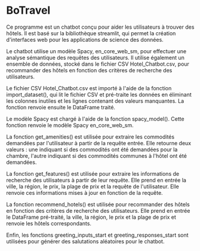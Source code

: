 # BoTravel

Ce programme est un chatbot conçu pour aider les utilisateurs à trouver des hôtels. Il est basé sur la bibliothèque streamlit, qui permet la création d'interfaces web pour les applications de science des données.

Le chatbot utilise un modèle Spacy, en_core_web_sm, pour effectuer une analyse sémantique des requêtes des utilisateurs. Il utilise également un ensemble de données, stocké dans le fichier CSV Hotel_Chatbot.csv, pour recommander des hôtels en fonction des critères de recherche des utilisateurs.

Le fichier CSV Hotel_Chatbot.csv est importé à l'aide de la fonction import_dataset(), qui lit le fichier CSV et pré-traite les données en éliminant les colonnes inutiles et les lignes contenant des valeurs manquantes. La fonction renvoie ensuite le DataFrame traité.

Le modèle Spacy est chargé à l'aide de la fonction spacy_model(). Cette fonction renvoie le modèle Spacy en_core_web_sm.

La fonction get_amenities() est utilisée pour extraire les commodités demandées par l'utilisateur à partir de la requête entrée. Elle retourne deux valeurs : une indiquant si des commodités ont été demandées pour la chambre, l'autre indiquant si des commodités communes à l'hôtel ont été demandées.

La fonction get_features() est utilisée pour extraire les informations de recherche des utilisateurs à partir de leur requête. Elle prend en entrée la ville, la région, le prix, la plage de prix et la requête de l'utilisateur. Elle renvoie ces informations mises à jour en fonction de la requête.

La fonction recommend_hotels() est utilisée pour recommander des hôtels en fonction des critères de recherche des utilisateurs. Elle prend en entrée le DataFrame pré-traité, la ville, la région, le prix et la plage de prix et renvoie les hôtels correspondants.

Enfin, les fonctions greeting_inputs_start et greeting_responses_start sont utilisées pour générer des salutations aléatoires pour le chatbot.
